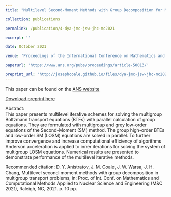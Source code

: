 ```yaml
---
title: "Multilevel Second-Moment Methods with Group Decomposition for Multigroup Transport Problems"

collection: publications

permalink: /publication/4-dya-jmc-jsw-jhc-mc2021

excerpt: ''

date: October 2021

venue: 'Proceedings of the International Conference on Mathematics and Computational Methods Applied to Nuclear Science and Engineering'

paperurl: 'https://www.ans.org/pubs/proceedings/article-50013/'

preprint_url: 'http://josephcoale.github.io/files/dya-jmc-jsw-jhc-mc2021.pdf'
---
```

This paper can be found on the [ANS website](https://www.ans.org/pubs/proceedings/article-50013/)

[Download preprint here](http://josephcoale.github.io/files/dya-jmc-jsw-jhc-mc2021.pdf)

Abstract:<br/>
This paper presents multilevel iterative schemes for solving the multigroup Boltzmann transport
equations (BTEs) with parallel calculation of group equations. They are formulated
with multigroup and grey low-order equations of the Second-Moment (SM) method. The
group high-order BTEs and low-order SM (LOSM) equations are solved in parallel. To
further improve convergence and increase computational efficiency of algorithms Anderson
acceleration is applied to inner iterations for solving the system of multigroup LOSM equations.
Numerical results are presented to demonstrate performance of the multilevel iterative
methods.

Recommended citation: D. Y. Anistratov, J. M. Coale, J. W. Warsa, J. H. Chang, Multilevel second-moment methods with group decomposition in multigroup transport problems, in: Proc. of Int. Conf. on Mathematics and Computational Methods Applied to Nuclear Science and Engineering (M&C 2021), Raleigh, NC, 2021. p. 10 pp.
